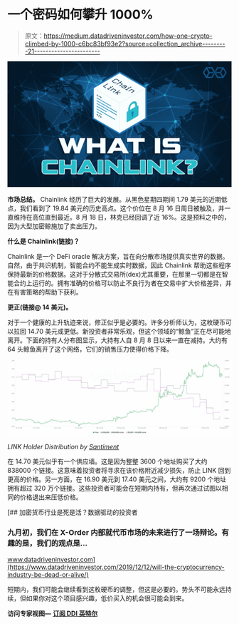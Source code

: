 # 一个密码如何攀升 1000%

> 原文：<https://medium.datadriveninvestor.com/how-one-crypto-climbed-by-1000-c6bc83bf93e2?source=collection_archive---------21----------------------->

![](img/2431fb5e229af0ca6a665c14bd885329.png)

**市场总结。** Chainlink 经历了巨大的发展。从黑色星期四期间 1.79 美元的近期低点，我们看到了 19.84 美元的历史高点。这个价位在 8 月 16 日周日被触及，并一直维持在高位直到最近。8 月 18 日，林克已经回调了近 16%。这是预料之中的，因为大型加密鲸施加了卖出压力。

**什么是 Chainlink(链接)？**

Chainlink 是一个 DeFi oracle 解决方案，旨在向分散市场提供真实世界的数据。自然，由于共识机制，智能合约不能生成实时数据，因此 Chainlink 帮助这些程序保持最新的价格数据。这对于分散式交易所(dex)尤其重要，在那里一切都是在智能合约上运行的。拥有准确的价格可以防止不良行为者在交易中扩大价格差异，并在有害策略的帮助下获利。

**更正(链接@ 14 美元)。**

对于一个健康的上升轨迹来说，修正似乎是必要的。许多分析师认为，这枚硬币可以拉回 14.70 美元或更低。新投资者非常乐观，但这个领域的“鲸鱼”正在尽可能地离开。下面的持有人分布图显示，大持有人自 8 月 8 日以来一直在减持。大约有 64 头鲸鱼离开了这个网络，它们的销售压力使得价格下降。

![](img/40c3639457ccbad66f6d405dc4772dba.png)

*LINK Holder Distribution by* [*Santiment*](https://santiment.net/)

在 14.70 美元似乎有一个供应墙。这是因为整整 3600 个地址购买了大约 838000 个链接。这意味着投资者将寻求在该价格附近减少损失，防止 LINK 回到更高的价格。另一方面，在 16.90 美元到 17.40 美元之间，大约有 9200 个地址拥有超过 320 万个链接。这些投资者可能会在短期内持有，但再次通过试图以相同的价格退出来压低价格。

[](https://www.datadriveninvestor.com/2019/12/12/will-the-cryptocurrency-industry-be-dead-or-alive/) [## 加密货币行业是死是活？数据驱动的投资者

### 九月初，我们在 X-Order 内部就代币市场的未来进行了一场辩论。有趣的是，我们的观点是…

www.datadriveninvestor.com](https://www.datadriveninvestor.com/2019/12/12/will-the-cryptocurrency-industry-be-dead-or-alive/) 

短期内，我们可能会继续看到这枚硬币的调整，但这是必要的。势头不可能永远持续，但如果你对这个项目感兴趣，低价买入的机会很可能会到来。

**访问专家视图—** [**订阅 DDI 英特尔**](https://datadriveninvestor.com/ddi-intel)